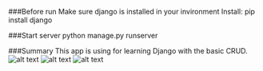 ###Before run
    Make sure django is installed in your invironment
    Install: pip install django

###Start server
    python manage.py runserver
    
###Summary
    This app is using for learning Django with the basic CRUD.
    ![alt text](screenshote/home.png "Home page")
    ![alt text](screenshote/add.png "Add new note")
    ![alt text](screenshote/edit.png "Edit note")